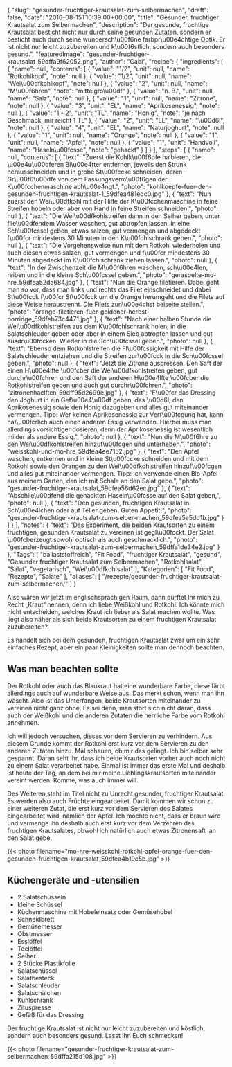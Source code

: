 {
    "slug": "gesunder-fruchtiger-krautsalat-zum-selbermachen",
    "draft": false,
    "date": "2016-08-15T10:39:00+00:00",
    "title": "Gesunder, fruchtiger Krautsalat zum Selbermachen",
    "description": "Der gesunde, fruchtige Krautsalat besticht nicht nur durch seine gesunden Zutaten, sondern er besticht auch durch seine wundersch\u00f6ne farbpr\u00e4chtige Optik. Er ist nicht nur leicht zuzubereiten und k\u00f6stlich, sondern auch besonders gesund.",
    "featuredImage": "gesunder-fruchtiger-krautsalat_59dffa9f62052.png",
    "author": "Gabi",
    "recipe": {
        "ingredients": [
            {
                "name": null,
                "contents": [
                    {
                        "value": "1\/2",
                        "unit": null,
                        "name": "Rotkohlkopf",
                        "note": null
                    },
                    {
                        "value": "1\/2",
                        "unit": null,
                        "name": "Wei\u00dfkohlkopf",
                        "note": null
                    },
                    {
                        "value": "2",
                        "unit": null,
                        "name": "M\u00f6hren",
                        "note": "mittelgro\u00df"
                    },
                    {
                        "value": "n. B.",
                        "unit": null,
                        "name": "Salz",
                        "note": null
                    },
                    {
                        "value": "1",
                        "unit": null,
                        "name": "Zitrone",
                        "note": null
                    },
                    {
                        "value": "3",
                        "unit": "EL",
                        "name": "Aprikosenessig",
                        "note": null
                    },
                    {
                        "value": "1 - 2",
                        "unit": "TL",
                        "name": "Honig",
                        "note": "je nach Geschmack, mir reicht 1 TL"
                    },
                    {
                        "value": "2",
                        "unit": "EL",
                        "name": "\u00d6l",
                        "note": null
                    },
                    {
                        "value": "4",
                        "unit": "EL",
                        "name": "Naturjoghurt",
                        "note": null
                    },
                    {
                        "value": "1",
                        "unit": null,
                        "name": "Orange",
                        "note": null
                    },
                    {
                        "value": "1",
                        "unit": null,
                        "name": "Apfel",
                        "note": null
                    },
                    {
                        "value": "1",
                        "unit": "Handvoll",
                        "name": "Haseln\u00fcsse",
                        "note": "gehackt"
                    }
                ]
            }
        ],
        "steps": [
            {
                "name": null,
                "contents": [
                    {
                        "text": "Zuerst die Kohlk\u00f6pfe halbieren, die \u00e4u\u00dferen Bl\u00e4tter entfernen, jeweils den Strunk herausschneiden und in grobe St\u00fccke schneiden, deren Gr\u00f6\u00dfe von dem Fassungsverm\u00f6gen der K\u00fcchenmaschine abh\u00e4ngt.",
                        "photo": "kohlkoepfe-fuer-den-gesunden-fruchtigen-krautsalat-1_59dfea481edc0.jpg"
                    },
                    {
                        "text": "Nun zuerst den Wei\u00dfkohl mit der Hilfe der K\u00fcchenmaschine in feine Streifen hobeln oder aber von Hand in feine Streifen schneiden.",
                        "photo": null
                    },
                    {
                        "text": "Die Wei\u00dfkohlstreifen dann in den Seiher geben, unter flie\u00dfendem Wasser waschen, gut abtropfen lassen, in eine Sch\u00fcssel geben, etwas salzen,  gut vermengen und abgedeckt f\u00fcr mindestens 30 Minuten in den K\u00fchlschrank geben.",
                        "photo": null
                    },
                    {
                        "text": "Die Vorgehensweise nun mit dem Rotkohl wiederholen und auch diesen etwas salzen, gut vermengen und f\u00fcr mindestens 30 Minuten abgedeckt im K\u00fchlschrank ziehen lassen.",
                        "photo": null
                    },
                    {
                        "text": "In der Zwischenzeit die M\u00f6hren waschen, sch\u00e4len, reiben und in die kleine Sch\u00fcssel geben.",
                        "photo": "geraspelte-mo-hre_59dfea52da684.jpg"
                    },
                    {
                        "text": "Nun die Orange filetieren. Dabei geht man so vor, dass man links und rechts das Filet einschneidet und dabei St\u00fcck f\u00fcr St\u00fcck um die Orange herumgeht und die Filets auf diese Weise heraustrennt. Die Filets zun\u00e4chst beiseite stellen.",
                        "photo": "orange-filetieren-fuer-goldener-herbst-porridge_59dfeb73c4471.jpg"
                    },
                    {
                        "text": "Nach einer halben Stunde die Wei\u00dfkohlstreifen aus dem K\u00fchlschrank holen, in die Salatschleuder geben oder aber in einem Sieb abtropfen lassen und gut ausdr\u00fccken. Wieder in die Sch\u00fcssel geben.",
                        "photo": null
                    },
                    {
                        "text": "Ebenso dem Rotkohlstreifen die Fl\u00fcssigkeit mit Hilfe der Salatschleuder entziehen und die Streifen zur\u00fcck in die Sch\u00fcssel geben.",
                        "photo": null
                    },
                    {
                        "text": "Jetzt die Zitrone auspressen. Den Saft der einen H\u00e4lfte \u00fcber die Wei\u00dfkohlstreifen geben,  gut durchr\u00fchren und den Saft der anderen H\u00e4lfte \u00fcber die Rotkohlstreifen geben und auch gut durchr\u00fchren.",
                        "photo": "zitronenhaelften_59dff95d2699e.jpg"
                    },
                    {
                        "text": "F\u00fcr das Dressing den Joghurt in ein Gef\u00e4\u00df geben, das \u00d6l, den Aprikosenessig sowie den Honig dazugeben und alles gut miteinander vermengen. Tipp: Wer keinen Aprikosenessig zur Verf\u00fcgung hat, kann nat\u00fcrlich auch einen anderen Essig verwenden. Hierbei muss man allerdings vorsichtiger dosieren, denn der Aprikosenessig ist wesentlich milder als andere Essig.",
                        "photo": null
                    },
                    {
                        "text": "Nun die M\u00f6hre zu den Wei\u00dfkohlstreifen hinzuf\u00fcgen und unterheben.",
                        "photo": "weisskohl-und-mo-hre_59dfea4ee7152.jpg"
                    },
                    {
                        "text": "Den Apfel waschen, entkernen und in kleine St\u00fccke schneiden und mit dem Rotkohl sowie den Orangen zu den Wei\u00dfkohlstreifen hinzuf\u00fcgen und alles gut miteinander vermengen. Tipp: Ich verwende einen Bio-Apfel aus meinem Garten, den ich mit Schale an den Salat gebe.",
                        "photo": "gesunder-fruchtiger-krautsalat_59dfea56d62ec.jpg"
                    },
                    {
                        "text": "Abschlie\u00dfend die gehackten Haseln\u00fcsse auf den Salat geben,",
                        "photo": null
                    },
                    {
                        "text": "Den gesunden, fruchtigen Krautsalat in Sch\u00e4lchen oder auf Teller geben. Guten Appetit!",
                        "photo": "gesunder-fruchtiger-krautsalat-zum-selber-machen_59dfea5e5dd1b.jpg"
                    }
                ]
            }
        ],
        "notes": {
            "text": "Das Experiment, die beiden Krautsorten zu einem fruchtigen, gesunden Krautsalat zu vereinen ist gegl\u00fcckt. Der Salat \u00fcberzeugt sowohl optisch als auch geschmacklich.",
            "photo": "gesunder-fruchtiger-krautsalat-zum-selbermachen_59dffa1de34e2.jpg"
        }
    },
    "Tags": [
        "ballaststoffreich",
        "Fit Food",
        "fruchtiger Krautsalat",
        "gesund",
        "Gesunder fruchtiger Krautsalat zum Selbermachen",
        "Rotkohlsalat",
        "Salat",
        "vegetarisch",
        "Wei\u00dfkohlsalat"
    ],
    "Kategorien": [
        "Fit Food",
        "Rezepte",
        "Salate"
    ],
    "aliases": [
        "\/rezepte\/gesunder-fruchtiger-krautsalat-zum-selbermachen\/"
    ]
}

Also wären wir jetzt im englischsprachigen Raum, dann dürftet Ihr mich zu Recht &#8222;Kraut&#8220; nennen, denn ich liebe Weißkohl und Rotkohl. Ich könnte mich nicht entscheiden, welches Kraut ich lieber als Salat machen wollte. Was liegt also näher als sich beide Krautsorten zu einem fruchtigen Krautsalat zuzubereiten?

Es handelt sich bei dem gesunden, fruchtigen Krautsalat zwar um ein sehr einfaches Rezept, aber ein paar Kleinigkeiten sollte man dennoch beachten.

## Was man beachten sollte

Der Rotkohl oder auch das Blaukraut hat eine wunderbare Farbe, diese färbt allerdings auch auf wunderbare Weise aus. Das merkt schon, wenn man ihn wäscht. Also ist das Unterfangen, beide Krautsorten miteinander zu vereinen nicht ganz ohne. Es sei denn, man stört sich nicht daran, dass auch der Weißkohl und die anderen Zutaten die herrliche Farbe vom Rotkohl annehmen.

Ich will jedoch versuchen, dieses vor dem Servieren zu verhindern. Aus diesem Grunde kommt der Rotkohl erst kurz vor dem Servieren zu den anderen Zutaten hinzu. Mal schauen, ob mir das gelingt. Ich bin selber sehr gespannt. Daran seht Ihr, dass ich beide Krautsorten vorher auch noch nicht zu einem Salat verarbeitet habe. Einmal ist immer das erste Mal und deshalb ist heute der Tag, an dem bei mir meine Lieblingskrautsorten miteinander vereint werden. Komme, was auch immer will.

Des Weiteren steht im Titel nicht zu Unrecht gesunder, fruchtiger Krautsalat. Es werden also auch Früchte eingearbeitet. Damit kommen wir schon zu einer weiteren Zutat, die erst kurz vor dem Servieren des Salates eingearbeitet wird, nämlich der Apfel. Ich möchte nicht, dass er braun wird und vermenge ihn deshalb auch erst kurz vor dem Verzehren des fruchtigen Krautsalates, obwohl ich natürlich auch etwas Zitronensaft  an den Salat gebe.

{{< photo filename="mo-hre-weisskohl-rotkohl-apfel-orange-fuer-den-gesunden-fruchtigen-krautsalat_59dfea4b19c5b.jpg" >}}

## Küchengeräte und -utensilien

 * 2 Salatschüsseln
 * kleine Schüssel
 * Küchenmaschine mit Hobeleinsatz oder Gemüsehobel
 * Schneidbrett
 * Gemüsemesser
 * Obstmesser
 * Esslöffel
 * Teelöffel
 * Seiher
 * 2 Stücke Plastikfolie
 * Salatschüssel
 * Salatbesteck
 * Salatschleuder
 * Salatschälchen
 * Kühlschrank
 * Zituspresse
 * Gefäß für das Dressing

Der fruchtige Krautsalat ist nicht nur leicht zuzubereiten und köstlich, sondern auch besonders gesund. Lasst ihn Euch schmecken!

{{< photo filename="gesunder-fruchtiger-krautsalat-zum-selbermachen_59dffa215d108.jpg" >}}